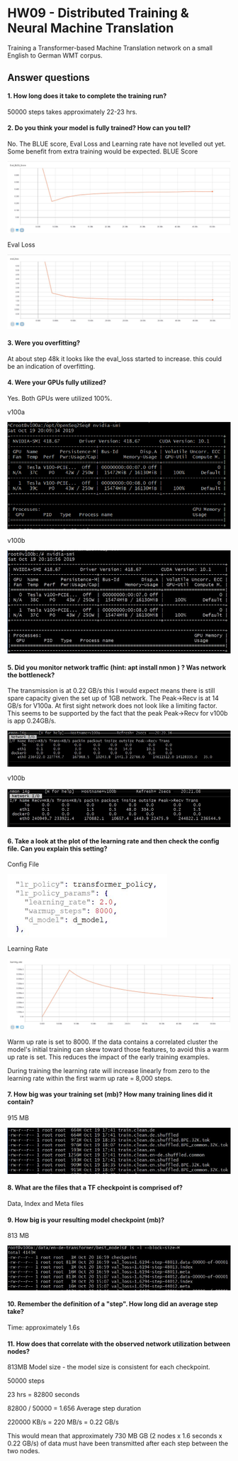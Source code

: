 # HW09 - Distributed Training & Neural Machine Translation

Training a Transformer-based Machine Translation network on a small English to German WMT corpus.

## Answer questions

#### 1. How long does it take to complete the training run?
50000 steps takes approximately 22-23 hrs.

#### 2. Do you think your model is fully trained? How can you tell?
No. The BLUE score, Eval Loss and Learning rate have not levelled out yet. Some benefit from extra training would be expected.
BLUE Score

![v100a network](Bleu_score.JPG)

Eval Loss

![v100a network](eval_loss.JPG)

#### 3. Were you overfitting?
At about step 48k it looks like the eval_loss started to increase. this could be an indication of overfitting.

#### 4. Were your GPUs fully utilized?
Yes. Both GPUs were utilized 100%.

v100a

![v100a network](V100a_usage.PNG)

v100b

![v100b network](V100b_usage.JPG)

#### 5. Did you monitor network traffic (hint: apt install nmon ) ? Was network the bottleneck?
The transmission is at 0.22 GB/s this I would expect means there is still spare capacity given the set up of 1GB network.
The Peak->Recv is at 14 GB/s for V100a. At first sight network does not look like a limiting factor. This seems to be supported by the fact that the peak Peak->Recv for v100b is app 0.24GB/s.

![v100a network](V100a_network.JPG)

v100b

![v100b network](V100b_network.JPG)


#### 6. Take a look at the plot of the learning rate and then check the config file. Can you explain this setting?
Config File

![Config abstract](warm_up_steps.JPG)

Learning Rate 

![Learning rate](Learning_rate.JPG)

Warm up rate is set to 8000. If the data contains a correlated cluster the model's initial training can skew toward those features, to avoid this a warm up rate is set. This reduces the impact of the early training examples.

During training the learning rate will increase linearly from zero to the learning rate within the first warm up rate = 8,000 steps.

#### 7. How big was your training set (mb)? How many training lines did it contain?
915 MB

![Training data](size_training_data.JPG)

#### 8. What are the files that a TF checkpoint is comprised of?
Data, Index and Meta files

#### 9. How big is your resulting model checkpoint (mb)?
813 MB

![Model checkpoint](model_size.JPG)

#### 10. Remember the definition of a "step". How long did an average step take?
Time: approximately 1.6s

#### 11. How does that correlate with the observed network utilization between nodes?
813MB Model size - the model size is consistent for each checkpoint.

50000 steps 

23 hrs = 82800 seconds

82800 / 50000 = 1.656 Average step duration

220000 KB/s = 220 MB/s = 0.22 GB/s

This would mean that approximately 730 MB GB (2 nodes x 1.6 seconds x 0.22 GB/s) of data must have been transmitted after each step between the two nodes.

